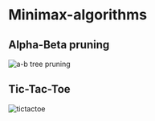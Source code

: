 # Minimax-algorithms  
## Alpha-Beta pruning  
![a-b tree pruning](https://github.com/user-attachments/assets/205659f5-8182-4a0d-8f6b-cfcc7c3dfb3e)  
## Tic-Tac-Toe  
![tictactoe](https://github.com/user-attachments/assets/14bbf3dd-875f-4f3e-bbca-0dfc002a056a)
